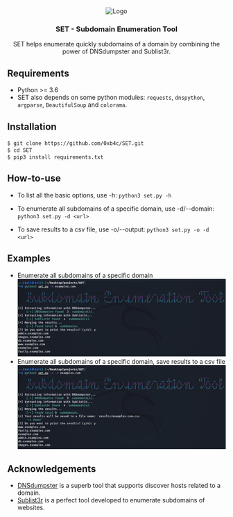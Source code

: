 <br />
<p align="center">
    <img src="images/logo.png" alt="Logo" width="80" height="80">
    <h3 align="center">SET - Subdomain Enumeration Tool</h3>

  <p align="center">
    SET helps enumerate quickly subdomains of a domain by combining the power of DNSdumpster and Sublist3r.
    <br />
  </p>
</p>

## Requirements

* Python >= 3.6
* SET also depends on some python modules: `requests`, `dnspython`, `argparse`, `BeautifulSoup` and `colorama`.

## Installation

```
$ git clone https://github.com/0xb4c/SET.git
$ cd SET
$ pip3 install requirements.txt
```

## How-to-use

* To list all the basic options, use -h:
`python3 set.py -h`

* To enumerate all subdomains of a specific domain, use -d/--domain:
`python3 set.py -d <url>`

* To save results to a csv file, use -o/--output:
`python3 set.py -o -d <url>`


## Examples
* Enumerate  all subdomains of a specific domain
![](images/SET_enum.png)
* Enumerate  all subdomains of a specific domain, save results to a csv file
![](images/SET_save.png)

## Acknowledgements
* [DNSdumpster](https://dnsdumpster.com/) is a superb tool that supports discover hosts related to a domain.
* [Sublist3r](https://github.com/aboul3la/Sublist3r) is a perfect tool developed to enumerate subdomains of websites.
